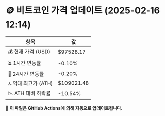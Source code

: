 # 🪙 비트코인 가격 업데이트 (2025-02-16 12:14)

| 항목                | 값 |
|--------------------|----------------|
| 💰 현재 가격 (USD) | $97528.17 |
| ⏳ 1시간 변동률    | -0.10% |
| 📆 24시간 변동률   | -0.20% |
| 🔝 역대 최고가 (ATH) | $109021.48 |
| 📉 ATH 대비 하락률 | -10.54% |

🔄 **이 파일은 GitHub Actions에 의해 자동으로 업데이트됩니다.**
